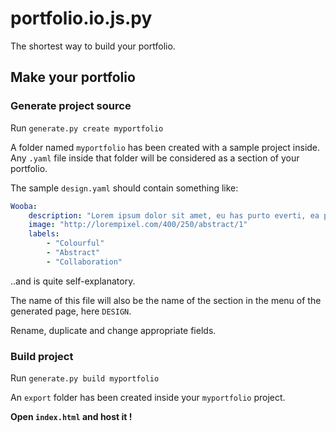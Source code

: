 # portfolio.io.js.py

The shortest way to build your portfolio.

## Make your portfolio
### Generate project source
Run `generate.py create myportfolio`

A folder named `myportfolio` has been created with a sample project inside.  
Any `.yaml` file inside that folder will be considered as a section of your portfolio.

The sample `design.yaml` should contain something like:

```yaml
Wooba:
    description: "Lorem ipsum dolor sit amet, eu has purto everti, ea possit albucius duo, ius ne magna consequat. In quaeque euismod eos, eos elit maluisset scribentur eu."
    image: "http://lorempixel.com/400/250/abstract/1"
    labels:
        - "Colourful"
        - "Abstract"
        - "Collaboration"
```

..and is quite self-explanatory.

The name of this file will also be the name of the section in the menu of the generated page, here `DESIGN`.

Rename, duplicate and change appropriate fields.

### Build project
Run `generate.py build myportfolio`

An `export` folder has been created inside your `myportfolio` project.  

**Open `index.html` and host it !**